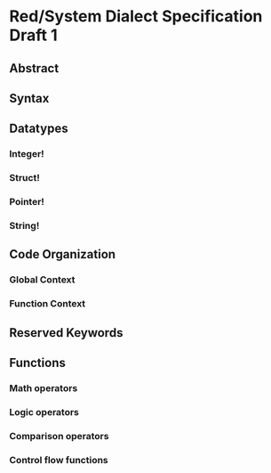 # Red/System Dialect Specification Draft 1
## Abstract
## Syntax
## Datatypes
### Integer!
### Struct!
### Pointer!
### String!
## Code Organization
### Global Context
### Function Context
## Reserved Keywords
## Functions
### Math operators
### Logic operators
### Comparison operators
### Control flow functions

